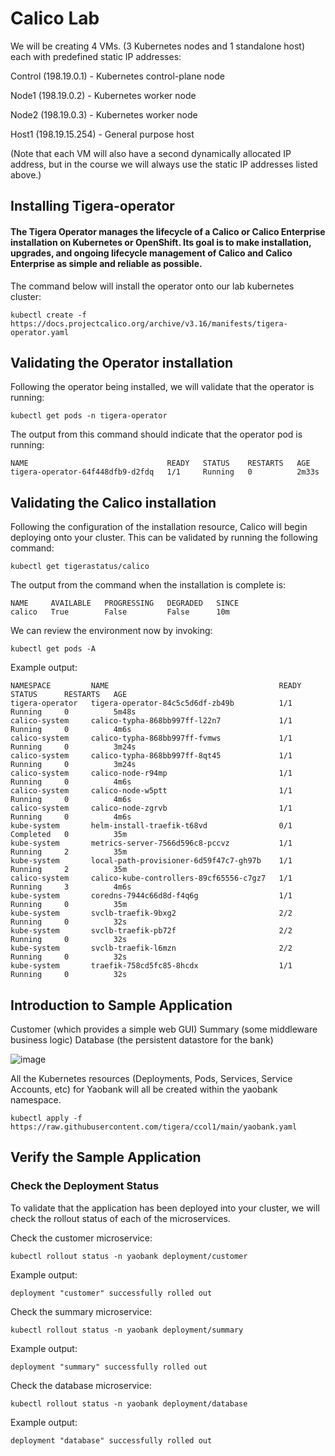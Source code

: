 # Calico Lab
 We will be creating 4 VMs. (3 Kubernetes nodes and 1 standalone host) each with predefined static IP addresses:

Control (198.19.0.1) - Kubernetes control-plane node

Node1 (198.19.0.2) - Kubernetes worker node

Node2 (198.19.0.3) - Kubernetes worker node

Host1 (198.19.15.254) - General purpose host

(Note that each VM will also have a second dynamically allocated IP address, but in the course we will always use the static IP addresses listed above.)

## Installing Tigera-operator
#### The Tigera Operator manages the lifecycle of a Calico or Calico Enterprise installation on Kubernetes or OpenShift. Its goal is to make installation, upgrades, and ongoing lifecycle management of Calico and Calico Enterprise as simple and reliable as possible.

The command below will install the operator onto our lab kubernetes cluster:
```
kubectl create -f https://docs.projectcalico.org/archive/v3.16/manifests/tigera-operator.yaml
```
## Validating the Operator installation
Following the operator being installed, we will validate that the operator is running:
```
kubectl get pods -n tigera-operator
```
The output from this command should indicate that the operator pod is running:
```
NAME                               READY   STATUS    RESTARTS   AGE
tigera-operator-64f448dfb9-d2fdq   1/1     Running   0          2m33s
```
## Validating the Calico installation
Following the configuration of the installation resource, Calico will begin deploying onto your cluster. This can be validated by running the following command:
```
kubectl get tigerastatus/calico
```
The output from the command when the installation is complete is:
```
NAME     AVAILABLE   PROGRESSING   DEGRADED   SINCE
calico   True        False         False      10m
```
We can review the environment now by invoking:
```
kubectl get pods -A
```
Example output:
```
NAMESPACE         NAME                                      READY   STATUS      RESTARTS   AGE
tigera-operator   tigera-operator-84c5c5d6df-zb49b          1/1     Running     0          5m48s
calico-system     calico-typha-868bb997ff-l22n7             1/1     Running     0          4m6s
calico-system     calico-typha-868bb997ff-fvmws             1/1     Running     0          3m24s
calico-system     calico-typha-868bb997ff-8qt45             1/1     Running     0          3m24s
calico-system     calico-node-r94mp                         1/1     Running     0          4m6s
calico-system     calico-node-w5ptt                         1/1     Running     0          4m6s
calico-system     calico-node-zgrvb                         1/1     Running     0          4m6s
kube-system       helm-install-traefik-t68vd                0/1     Completed   0          35m
kube-system       metrics-server-7566d596c8-pccvz           1/1     Running     2          35m
kube-system       local-path-provisioner-6d59f47c7-gh97b    1/1     Running     2          35m
calico-system     calico-kube-controllers-89cf65556-c7gz7   1/1     Running     3          4m6s
kube-system       coredns-7944c66d8d-f4q6g                  1/1     Running     0          35m
kube-system       svclb-traefik-9bxg2                       2/2     Running     0          32s
kube-system       svclb-traefik-pb72f                       2/2     Running     0          32s
kube-system       svclb-traefik-l6mzn                       2/2     Running     0          32s
kube-system       traefik-758cd5fc85-8hcdx                  1/1     Running     0          32s
```
## Introduction to Sample Application

Customer (which provides a simple web GUI)
Summary (some middleware business logic)
Database (the persistent datastore for the bank)

![image](https://user-images.githubusercontent.com/14257200/116883959-2e2cf400-abf4-11eb-8a26-6c70c13cbad2.png)

All the Kubernetes resources (Deployments, Pods, Services, Service Accounts, etc) for Yaobank will all be created within the yaobank namespace.
```
kubectl apply -f https://raw.githubusercontent.com/tigera/ccol1/main/yaobank.yaml
```
## Verify the Sample Application

### Check the Deployment Status
To validate that the application has been deployed into your cluster, we will check the rollout status of each of the microservices.

Check the customer microservice:
```
kubectl rollout status -n yaobank deployment/customer
```
Example output:
```
deployment "customer" successfully rolled out
```
Check the summary microservice:
```
kubectl rollout status -n yaobank deployment/summary
```
Example output:
```
deployment "summary" successfully rolled out
```
Check the database microservice:
```
kubectl rollout status -n yaobank deployment/database
```
Example output:
```
deployment "database" successfully rolled out
```
